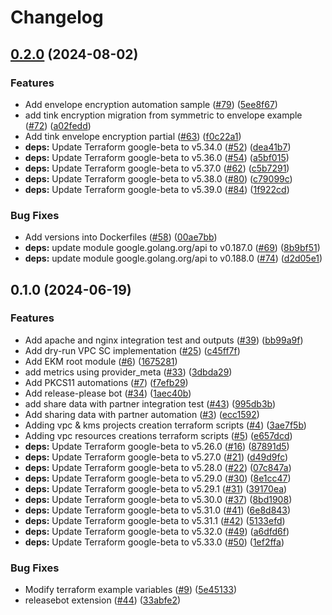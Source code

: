 # Changelog

## [0.2.0](https://github.com/GoogleCloudPlatform/kms-solutions/compare/v0.1.0...v0.2.0) (2024-08-02)


### Features

* Add envelope encryption automation sample ([#79](https://github.com/GoogleCloudPlatform/kms-solutions/issues/79)) ([5ee8f67](https://github.com/GoogleCloudPlatform/kms-solutions/commit/5ee8f676650f0699872a121b2ffd67c0caee465e))
* add tink encryption migration from symmetric to envelope example ([#72](https://github.com/GoogleCloudPlatform/kms-solutions/issues/72)) ([a02fedd](https://github.com/GoogleCloudPlatform/kms-solutions/commit/a02fedd47a0297ca81922cd0aafd1f8ab34a43f2))
* Add tink envelope encryption partial ([#63](https://github.com/GoogleCloudPlatform/kms-solutions/issues/63)) ([f0c22a1](https://github.com/GoogleCloudPlatform/kms-solutions/commit/f0c22a11ad4bb1233f04d4c37d84d7cc3d586adc))
* **deps:** Update Terraform google-beta to v5.34.0 ([#52](https://github.com/GoogleCloudPlatform/kms-solutions/issues/52)) ([dea41b7](https://github.com/GoogleCloudPlatform/kms-solutions/commit/dea41b7b4641aa8ad3cebfa13efaab9efc11867d))
* **deps:** Update Terraform google-beta to v5.36.0 ([#54](https://github.com/GoogleCloudPlatform/kms-solutions/issues/54)) ([a5bf015](https://github.com/GoogleCloudPlatform/kms-solutions/commit/a5bf0159db4e0d0754384df969f93be6a9e2fa38))
* **deps:** Update Terraform google-beta to v5.37.0 ([#62](https://github.com/GoogleCloudPlatform/kms-solutions/issues/62)) ([c5b7291](https://github.com/GoogleCloudPlatform/kms-solutions/commit/c5b7291f75c70fb5c5a527e00c2226dc5c330d58))
* **deps:** Update Terraform google-beta to v5.38.0 ([#80](https://github.com/GoogleCloudPlatform/kms-solutions/issues/80)) ([c79099c](https://github.com/GoogleCloudPlatform/kms-solutions/commit/c79099c938f13bb2cdda58d7c2e6a1c903e94092))
* **deps:** Update Terraform google-beta to v5.39.0 ([#84](https://github.com/GoogleCloudPlatform/kms-solutions/issues/84)) ([1f922cd](https://github.com/GoogleCloudPlatform/kms-solutions/commit/1f922cd7fcef5f3a94609432cd06faed6013a6e2))


### Bug Fixes

* Add versions into Dockerfiles ([#58](https://github.com/GoogleCloudPlatform/kms-solutions/issues/58)) ([00ae7bb](https://github.com/GoogleCloudPlatform/kms-solutions/commit/00ae7bbf2ec9437c602e3c0cde612bcc0d07974f))
* **deps:** update module google.golang.org/api to v0.187.0 ([#69](https://github.com/GoogleCloudPlatform/kms-solutions/issues/69)) ([8b9bf51](https://github.com/GoogleCloudPlatform/kms-solutions/commit/8b9bf517046caedce5ccd4f151c1a07e9eaf35b6))
* **deps:** update module google.golang.org/api to v0.188.0 ([#74](https://github.com/GoogleCloudPlatform/kms-solutions/issues/74)) ([d2d05e1](https://github.com/GoogleCloudPlatform/kms-solutions/commit/d2d05e1f8e4ece0b549afa5a835b66009fdad01f))

## 0.1.0 (2024-06-19)


### Features

* Add apache and nginx integration test and outputs ([#39](https://github.com/GoogleCloudPlatform/kms-solutions/issues/39)) ([bb99a9f](https://github.com/GoogleCloudPlatform/kms-solutions/commit/bb99a9f813786cd08e621f9441f52fdbc728a42f))
* Add dry-run VPC SC implementation ([#25](https://github.com/GoogleCloudPlatform/kms-solutions/issues/25)) ([c45ff7f](https://github.com/GoogleCloudPlatform/kms-solutions/commit/c45ff7fa16ff6877e2d77eb1cf71de1c8b4fbc6b))
* Add EKM root module ([#6](https://github.com/GoogleCloudPlatform/kms-solutions/issues/6)) ([1675281](https://github.com/GoogleCloudPlatform/kms-solutions/commit/16752814d3c24d03f60d52d8c437bc3422d05ef2))
* add metrics using provider_meta ([#33](https://github.com/GoogleCloudPlatform/kms-solutions/issues/33)) ([3dbda29](https://github.com/GoogleCloudPlatform/kms-solutions/commit/3dbda2942d8aadfff827f92ef3b7f7d6aed24a41))
* Add PKCS11 automations ([#7](https://github.com/GoogleCloudPlatform/kms-solutions/issues/7)) ([f7efb29](https://github.com/GoogleCloudPlatform/kms-solutions/commit/f7efb292fe03fee25f2925c780f48d32e8ee4ae4))
* Add release-please bot ([#34](https://github.com/GoogleCloudPlatform/kms-solutions/issues/34)) ([1aec40b](https://github.com/GoogleCloudPlatform/kms-solutions/commit/1aec40b36054c8c605d5fd986b7111e30cab9ad4))
* add share data with partner integration test ([#43](https://github.com/GoogleCloudPlatform/kms-solutions/issues/43)) ([995db3b](https://github.com/GoogleCloudPlatform/kms-solutions/commit/995db3b6873f0365415cd30b3c45b217315b2fde))
* Add sharing data with partner automation ([#3](https://github.com/GoogleCloudPlatform/kms-solutions/issues/3)) ([ecc1592](https://github.com/GoogleCloudPlatform/kms-solutions/commit/ecc15923e075090aa1d0855da0df2dfddd36cfce))
* Adding vpc & kms projects creation terraform scripts ([#4](https://github.com/GoogleCloudPlatform/kms-solutions/issues/4)) ([3ae7f5b](https://github.com/GoogleCloudPlatform/kms-solutions/commit/3ae7f5b7bfcbc9ee2c064b47524e123e63a4e4e6))
* Adding vpc resources creations terraform scripts ([#5](https://github.com/GoogleCloudPlatform/kms-solutions/issues/5)) ([e657dcd](https://github.com/GoogleCloudPlatform/kms-solutions/commit/e657dcd6169d8b6ad351ff09d1f12d83b4e8a43c))
* **deps:** Update Terraform google-beta to v5.26.0 ([#16](https://github.com/GoogleCloudPlatform/kms-solutions/issues/16)) ([87891d5](https://github.com/GoogleCloudPlatform/kms-solutions/commit/87891d5a2cc439ba98e8b385b24f0672604b0a39))
* **deps:** Update Terraform google-beta to v5.27.0 ([#21](https://github.com/GoogleCloudPlatform/kms-solutions/issues/21)) ([d49d9fc](https://github.com/GoogleCloudPlatform/kms-solutions/commit/d49d9fcbff8c78c82d793753f7445132dc01c7d4))
* **deps:** Update Terraform google-beta to v5.28.0 ([#22](https://github.com/GoogleCloudPlatform/kms-solutions/issues/22)) ([07c847a](https://github.com/GoogleCloudPlatform/kms-solutions/commit/07c847a36c3351cd6f05c941a3ee6e14a86a9ca8))
* **deps:** Update Terraform google-beta to v5.29.0 ([#30](https://github.com/GoogleCloudPlatform/kms-solutions/issues/30)) ([8e1cc47](https://github.com/GoogleCloudPlatform/kms-solutions/commit/8e1cc4746e9b47b4d4fb16402952e2b8d9e9743b))
* **deps:** Update Terraform google-beta to v5.29.1 ([#31](https://github.com/GoogleCloudPlatform/kms-solutions/issues/31)) ([39170ea](https://github.com/GoogleCloudPlatform/kms-solutions/commit/39170ea4cae1344153c5f5a7b9a6e93ad5574efa))
* **deps:** Update Terraform google-beta to v5.30.0 ([#37](https://github.com/GoogleCloudPlatform/kms-solutions/issues/37)) ([8bd1908](https://github.com/GoogleCloudPlatform/kms-solutions/commit/8bd19087a1f3f645d578123710763a7386306cc8))
* **deps:** Update Terraform google-beta to v5.31.0 ([#41](https://github.com/GoogleCloudPlatform/kms-solutions/issues/41)) ([6e8d843](https://github.com/GoogleCloudPlatform/kms-solutions/commit/6e8d843fb0e73fe4d3ae8a338b1b375c8dba1add))
* **deps:** Update Terraform google-beta to v5.31.1 ([#42](https://github.com/GoogleCloudPlatform/kms-solutions/issues/42)) ([5133efd](https://github.com/GoogleCloudPlatform/kms-solutions/commit/5133efdd20ef3ff3aa6a2b2eac642babf0e2d2ef))
* **deps:** Update Terraform google-beta to v5.32.0 ([#49](https://github.com/GoogleCloudPlatform/kms-solutions/issues/49)) ([a6dfd6f](https://github.com/GoogleCloudPlatform/kms-solutions/commit/a6dfd6f31b86a145dd168c539120a4987fcc6ee3))
* **deps:** Update Terraform google-beta to v5.33.0 ([#50](https://github.com/GoogleCloudPlatform/kms-solutions/issues/50)) ([1ef2ffa](https://github.com/GoogleCloudPlatform/kms-solutions/commit/1ef2ffa15a1928253d1e3ef78ec4f93e6b237fa9))


### Bug Fixes

* Modify terraform example variables ([#9](https://github.com/GoogleCloudPlatform/kms-solutions/issues/9)) ([5e45133](https://github.com/GoogleCloudPlatform/kms-solutions/commit/5e45133e9e8a5f513cd6b99d49edbbd16c2bae6a))
* releasebot extension ([#44](https://github.com/GoogleCloudPlatform/kms-solutions/issues/44)) ([33abfe2](https://github.com/GoogleCloudPlatform/kms-solutions/commit/33abfe2e47a9ffd5ac323b21c793f132a306eb3e))
